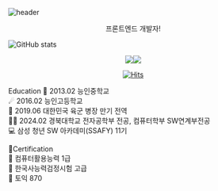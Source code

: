 ![header](https://capsule-render.vercel.app/api?type=venom&color=0:fbc2eb,100:a6c1ee&text=CHA%20SANG%20GON&fontColor=CC99FF&animation=blinking)

<div align="center"> 
 
프론트엔드 개발자!
</div>

![GitHub stats](https://github-readme-stats.vercel.app/api?username=CHASANGGON&show_icons=true&show&&theme=ambient_gradient)

<div align="center"> 

<img src ="http://mazassumnida.wtf/api/generate_badge?boj=yg9618"/><img src="http://mazandi.herokuapp.com/api?handle=yg9618&theme=dark"/>

[![Hits](https://hits.seeyoufarm.com/api/count/incr/badge.svg?url=https%3A%2F%2Fgithub.com%2FCHASANGGON&count_bg=%236BF8FF&title_bg=%23FFBAEF&icon=google.svg&icon_color=%23E7E7E7&title=Thank+U%21&edge_flat=false)](https://hits.seeyoufarm.com)
</div>

Education
🥕 2013.02 능인중학교  
☄ 2016.02 능인고등학교  
🌈 2019.06 대한민국 육군 병장 만기 전역  
👨‍🎓   2024.02 경북대학교 전자공학부 전공, 컴퓨터학부 SW연계부전공  
💻 삼성 청년 SW 아카데미(SSAFY) 11기

 📄Certification  
 🔹 컴퓨터활용능력 1급  
 🔹 한국사능력검정시험 고급  
 🔹 토익 870
